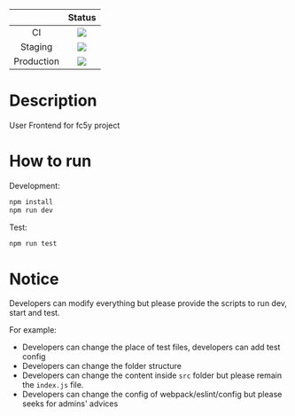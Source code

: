 |            |                                                  Status                                                   |
| :--------: | :-------------------------------------------------------------------------------------------------------: |
|     CI     |        ![](https://dev.azure.com/fc5y/test/_apis/build/status/main/fc5y.user-fe?branchName=master)        |
|  Staging   | ![](https://vsrm.dev.azure.com/fc5y/_apis/public/Release/badge/5733aefa-7440-4173-9990-437724df1c84/4/5)  |
| Production | ![](https://vsrm.dev.azure.com/fc5y/_apis/public/Release/badge/5733aefa-7440-4173-9990-437724df1c84/4/26) |

# Description

User Frontend for fc5y project

# How to run

Development:

```sh
npm install
npm run dev
```

Test:

```sh
npm run test
```

# Notice

Developers can modify everything but please provide the scripts to run dev, start and test.

For example:

- Developers can change the place of test files, developers can add test config
- Developers can change the folder structure
- Developers can change the content inside `src` folder but please remain the `index.js` file.
- Developers can change the config of webpack/eslint/config but please seeks for admins' advices
